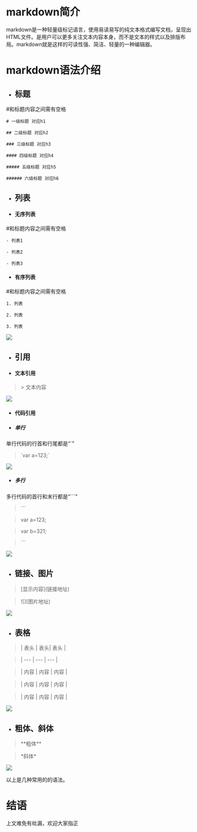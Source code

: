# markdown简介

markdown是一种轻量级标记语言，使用易读易写的纯文本格式编写文档，呈现出HTML文件。是用户可以更多关注文本内容本身，而不是文本的样式以及排版布局。markdown就是这样的可读性强、简洁、轻量的一种编辑器。

# markdown语法介绍

- ## 标题

\#和标题内容之间需有空格

`# 一级标题 对应h1`

`## 二级标题 对应h2`

`### 三级标题 对应h3`

`#### 四级标题 对应h4`

`##### 五级标题 对应h5`

`###### 六级标题 对应h6`

- ## 列表
- #### 无序列表
\#和标题内容之间需有空格

`- 列表1`

`- 列表2`

`- 列表3`

- #### 有序列表
\#和标题内容之间需有空格

`1. 列表`

`2. 列表`

`3. 列表`

![](http://upload-images.jianshu.io/upload_images/4669529-88e545a59ff58bd5.png?imageMogr2/auto-orient/strip%7CimageView2/2)


- ## 引用
- #### 文本引用
> \> 文本内容

![](http://upload-images.jianshu.io/upload_images/4669529-bda69f9a9615f145.png?imageMogr2/auto-orient/strip%7CimageView2/2/w/1240)

- #### 代码引用
- ##### 单行
单行代码的行首和行尾都是“`”

> \`var a=123;\`


![](http://upload-images.jianshu.io/upload_images/4669529-c624dfe5e430f420.png?imageMogr2/auto-orient/strip%7CimageView2/2/w/1240)
- ##### 多行
多行代码的首行和末行都是“```”

> \```

> var a=123;

> var b=321;

> \```


![](http://upload-images.jianshu.io/upload_images/4669529-374edb9b511b7ef5.png?imageMogr2/auto-orient/strip%7CimageView2/2/w/1240)

- ## 链接、图片

> \[显示内容\]\(链接地址\)

> \!\[\]\(图片地址\)
 

![](http://upload-images.jianshu.io/upload_images/4669529-5efd7b67873735c6.png?imageMogr2/auto-orient/strip%7CimageView2/2)

- ## 表格

> \| 表头 \| 表头\| 表头 \|

> \| --- \| --- \| --- \|

> \| 内容 \| 内容 \| 内容 \|

> \| 内容 \| 内容 \| 内容 \|

> \| 内容 \| 内容 \| 内容 \|


![](http://upload-images.jianshu.io/upload_images/4669529-6ff7ff96cca44721.png?imageMogr2/auto-orient/strip%7CimageView2/2)
- ## 粗体、斜体

> \*\*粗体\*\*

> \*斜体\*

![](http://upload-images.jianshu.io/upload_images/4669529-12466c1ae0ed692d.png?imageMogr2/auto-orient/strip%7CimageView2/2)

以上是几种常用的的语法。
# 结语
上文难免有纰漏，欢迎大家指正